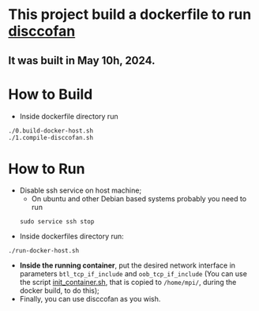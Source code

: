 # This project build a dockerfile to run [disccofan](https://github.com/sgazagnes/disccofan)
## It was built in May 10h, 2024.

# How to Build

- Inside dockerfile directory run
```
./0.build-docker-host.sh
./1.compile-disccofan.sh
```

# How to Run

- Disable ssh service on host machine;
    + On ubuntu and other Debian based systems probably you need to run
    ```
    sudo service ssh stop
    ```
- Inside dockerfiles directory run:
```
./run-docker-host.sh
```
- **Inside the running container**, put the desired network interface in parameters `btl_tcp_if_include` and `oob_tcp_if_include` (You can use the script [init_container.sh](https://github.com/niltonlqjr/docker-disccofan/blob/main/scripts/init_container.sh), that is copied to `/home/mpi/`, during the docker build, to do this);
- Finally, you can use disccofan as you wish.

